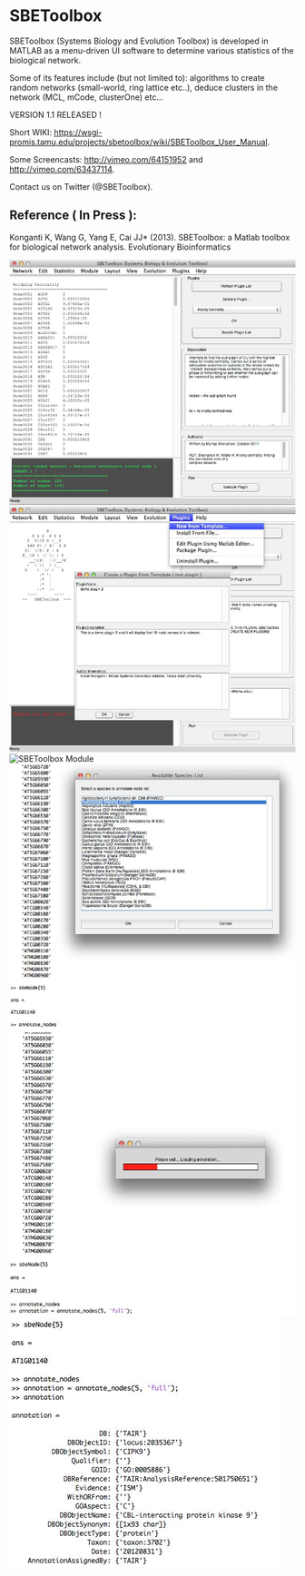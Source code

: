 SBEToolbox
==========

SBEToolbox (Systems Biology and Evolution Toolbox) is developed in MATLAB as a menu-driven UI software to determine various statistics of the biological network. 

Some of its features include (but not limited to): algorithms to create random networks (small-world, ring lattice etc..), deduce clusters in the network (MCL, mCode, clusterOne) etc...

VERSION 1.1 RELEASED !  

Short WIKI: https://wsgi-promis.tamu.edu/projects/sbetoolbox/wiki/SBEToolbox_User_Manual.

Some Screencasts: http://vimeo.com/64151952 and http://vimeo.com/63437114.

Contact us on Twitter (@SBEToolbox).

Reference ( In Press ):
-----------------------
Konganti K, Wang G, Yang E, Cai JJ* (2013). SBEToolbox: a Matlab toolbox for biological network analysis. Evolutionary Bioinformatics    

![SBEToolbox](help/img/SBEToolbox_ScrShot_1.png "SBEToolbox v1.0 UI")
![SBEToolbox Plugins](help/img/SBEToolbox_ScrShot_2.png "Creating a new plugin from built in template code")
![SBEToolbox Module](help/img/SBEToolbox_ScrShot_3.png "An overview visualization of detected modules")
![SBEToolbox Annotation](help/img/SBEToolbox_ScrShot_4.png "Selecting an annotation database while annotating nodes on the command line")
![SBEToolbox v1.0 UI](help/img/SBEToolbox_ScrShot_5.png "Annotating a single node")
![SBEToolbox v1.0 UI](help/img/SBEToolbox_ScrShot_6.png "Getting full annotation of a single node")
